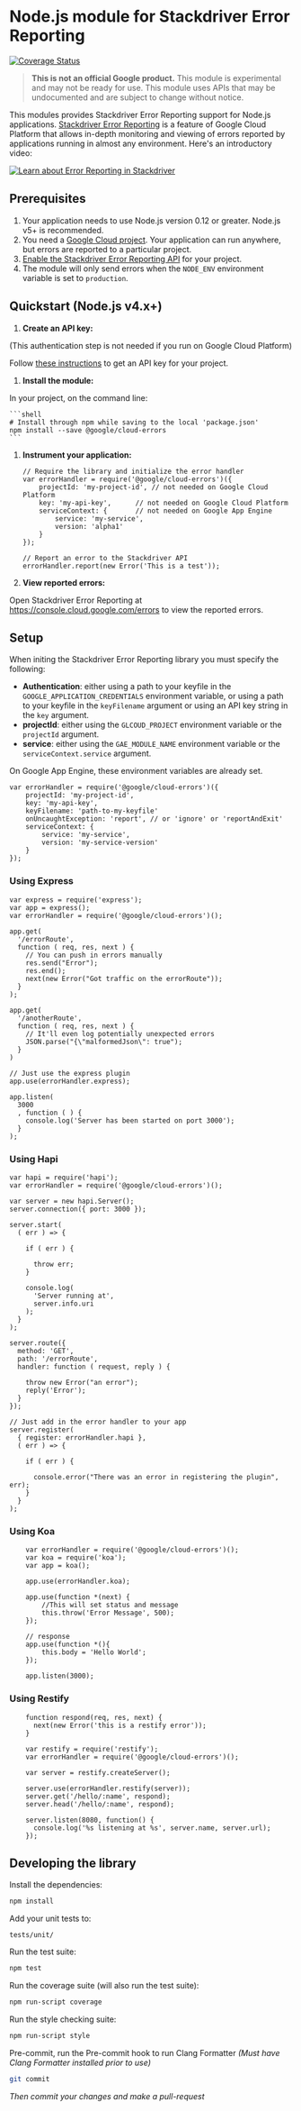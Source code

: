 # Node.js module for Stackdriver Error Reporting

[![Coverage Status](https://coveralls.io/repos/github/GoogleCloudPlatform/cloud-errors-nodejs/badge.svg?branch=coveralls)](https://coveralls.io/github/GoogleCloudPlatform/cloud-errors-nodejs?branch=coveralls)

> **This is not an official Google product.** This module is experimental and may not be ready for use.
> This module uses APIs that may be undocumented and are subject to change without notice.

This modules provides Stackdriver Error Reporting support for Node.js applications.
[Stackdriver Error Reporting](https://cloud.google.com/error-reporting/) is a feature of
Google Cloud Platform that allows in-depth monitoring and viewing of errors reported by
applications running in almost any environment. Here's an introductory video:

[![Learn about Error Reporting in Stackdriver](https://img.youtube.com/vi/cVpWVD75Hs8/0.jpg)](https://www.youtube.com/watch?v=cVpWVD75Hs8)

## Prerequisites

1. Your application needs to use Node.js version 0.12 or greater. Node.js v5+ is recommended.
1. You need a [Google Cloud project](https://console.cloud.google.com). Your application can run anywhere, but errors are reported to a particular project.
1. [Enable the Stackdriver Error Reporting API](https://console.cloud.google.com/apis/api/clouderrorreporting.googleapis.com/overview) for your project.
1. The module will only send errors when the `NODE_ENV` environment variable is set to `production`.

## Quickstart (Node.js v4.x+)

1. **Create an API key:**

  (This authentication step is not needed if you run on Google Cloud Platform)

  Follow [these instructions](https://support.google.com/cloud/answer/6158862) to get an API key for your project.

1. **Install the module:**

  In your project, on the command line:

	```shell
	# Install through npm while saving to the local 'package.json'
	npm install --save @google/cloud-errors
	```
1. **Instrument your application:**

	```JS
	// Require the library and initialize the error handler
	var errorHandler = require('@google/cloud-errors')({
		projectId: 'my-project-id',	// not needed on Google Cloud Platform
		key: 'my-api-key',		// not needed on Google Cloud Platform
		serviceContext: {		// not needed on Google App Engine
			service: 'my-service',
			version: 'alpha1'
		}
	});
	
	// Report an error to the Stackdriver API
	errorHandler.report(new Error('This is a test'));
	```

1. **View reported errors:**

  Open Stackdriver Error Reporting at https://console.cloud.google.com/errors to view the reported errors. 

## Setup

When initing the Stackdriver Error Reporting library you must specify the following:

* **Authentication**: either using a path to your keyfile in the `GOOGLE_APPLICATION_CREDENTIALS` environment variable, or using a path to your keyfile in the `keyFilename` argument or using an API key string in the `key` argument.
* **projectId**: either using the `GLCOUD_PROJECT` environment variable or the `projectId` argument.
* **service**: either using the `GAE_MODULE_NAME`  environment variable or the `serviceContext.service` argument.

On Google App Engine, these environment variables are already set.

```JS
var errorHandler = require('@google/cloud-errors')({
	projectId: 'my-project-id',
	key: 'my-api-key',
	keyFilename: 'path-to-my-keyfile'
	onUncaughtException: 'report', // or 'ignore' or 'reportAndExit'
	serviceContext: {
		service: 'my-service',
		version: 'my-service-version'
	}
});
```

### Using Express

```JS
var express = require('express');
var app = express();
var errorHandler = require('@google/cloud-errors')();

app.get(
  '/errorRoute',
  function ( req, res, next ) {
    // You can push in errors manually
    res.send("Error");
    res.end();
    next(new Error("Got traffic on the errorRoute"));
  }
);

app.get(
  '/anotherRoute',
  function ( req, res, next ) {
    // It'll even log potentially unexpected errors
    JSON.parse("{\"malformedJson\": true");
  }
)

// Just use the express plugin
app.use(errorHandler.express);

app.listen(
  3000
  , function ( ) {
    console.log('Server has been started on port 3000');
  }
);
```

### Using Hapi

```JS
var hapi = require('hapi');
var errorHandler = require('@google/cloud-errors')();

var server = new hapi.Server();
server.connection({ port: 3000 });

server.start(
  ( err ) => {

    if ( err ) {

      throw err;
    }

    console.log(
      'Server running at',
      server.info.uri
    );
  }
);

server.route({
  method: 'GET',
  path: '/errorRoute',
  handler: function ( request, reply ) {

    throw new Error("an error");
    reply('Error');
  }
});

// Just add in the error handler to your app
server.register(
  { register: errorHandler.hapi },
  ( err ) => {

    if ( err ) {

      console.error("There was an error in registering the plugin", err);
    }
  }
);
```

### Using Koa

```JS
	var errorHandler = require('@google/cloud-errors')();
	var koa = require('koa');
	var app = koa();

	app.use(errorHandler.koa);

	app.use(function *(next) {
		//This will set status and message
		this.throw('Error Message', 500);
	});

	// response
	app.use(function *(){
		this.body = 'Hello World';
	});

	app.listen(3000);
```

### Using Restify

```JS
	function respond(req, res, next) {
	  next(new Error('this is a restify error'));
	}

	var restify = require('restify');
	var errorHandler = require('@google/cloud-errors')();

	var server = restify.createServer();

	server.use(errorHandler.restify(server));
	server.get('/hello/:name', respond);
	server.head('/hello/:name', respond);

	server.listen(8080, function() {
	  console.log('%s listening at %s', server.name, server.url);
	});
```

## Developing the library

Install the dependencies:

```bash
npm install
```

Add your unit tests to:

```
tests/unit/
```

Run the test suite:

```bash
npm test
```

Run the coverage suite (will also run the test suite):

```bash
npm run-script coverage
```

Run the style checking suite:

```bash
npm run-script style
```

Pre-commit, run the Pre-commit hook to run Clang Formatter *(Must have Clang
	Formatter installed prior to use)*

```bash
git commit
```

*Then commit your changes and make a pull-request*
